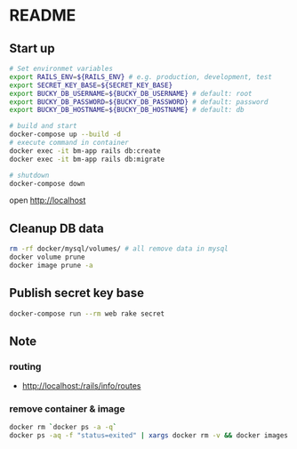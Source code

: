# README

## Start up

```bash
# Set environmet variables
export RAILS_ENV=${RAILS_ENV} # e.g. production, development, test
export SECRET_KEY_BASE=${SECRET_KEY_BASE}
export BUCKY_DB_USERNAME=${BUCKY_DB_USERNAME} # default: root
export BUCKY_DB_PASSWORD=${BUCKY_DB_PASSWORD} # default: password
export BUCKY_DB_HOSTNAME=${BUCKY_DB_HOSTNAME} # default: db

# build and start
docker-compose up --build -d
# execute command in container
docker exec -it bm-app rails db:create
docker exec -it bm-app rails db:migrate

# shutdown
docker-compose down
```

open <http://localhost>

## Cleanup DB data

```bash
rm -rf docker/mysql/volumes/ # all remove data in mysql
docker volume prune
docker image prune -a
```


## Publish secret key base

```bash
docker-compose run --rm web rake secret
```

## Note

### routing

* <http://localhost:/rails/info/routes>

### remove container & image

```bash
docker rm `docker ps -a -q`
docker ps -aq -f "status=exited" | xargs docker rm -v && docker images -q -f "dangling=true" | xargs docker rmi && docker volume ls -qf dangling=true | xargs docker volume rm
```
